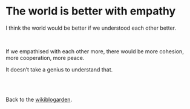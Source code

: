# The world is better with empathy

I think the world would be better if we understood each other better.

<br>

If we empathised with each other more, there would be more cohesion, more cooperation, more peace.

It doesn’t take a genius to understand that.

<br>

<br>

Back to the [wikiblogarden](/wikiblogarden).
